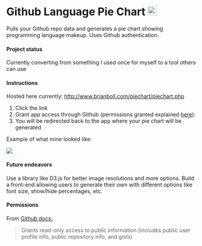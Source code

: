 # Github Language Pie Chart <img src="http://www.brianboll.com/piechart/example.png" width="24" height="24">
Pulls your Github repo data and generates a pie chart showing programming language makeup. Uses Github authentication.

#### Project status 
Currently converting from something I used once for myself to a tool others can use

#### Instructions
Hosted here currently: http://www.brianboll.com/piechart/piechart.php

1. Click the link
2. Grant app access through Github (permissions granted explained [here](#permissions)):
3. You will be redirected back to the app where your pie chart will be generated

Example of what mine looked like:

<img src="http://www.brianboll.com/piechart/example.png"></img>


#### Future endeavors
Use a library like D3.js for better image resolutions and more options. Build a front-end allowing users to generate their own with different options like font size, show/hide percentages, etc.

#### Permissions
From [Github docs:](https://developer.github.com/apps/building-oauth-apps/scopes-for-oauth-apps/#available-scopes)
> Grants read-only access to public information (includes public user profile info, public repository info, and gists)
